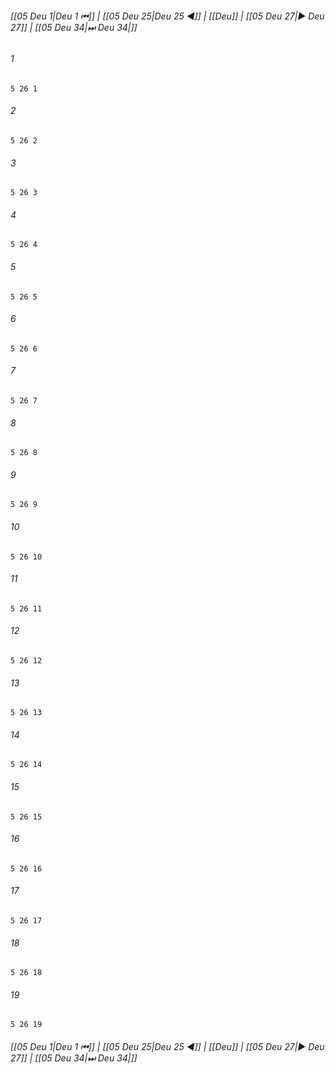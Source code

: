 
###### [[05 Deu 1|Deu 1 ⏮]] | [[05 Deu 25|Deu 25 ◀]] | [[Deu]] | [[05 Deu 27|▶ Deu 27]] | [[05 Deu 34|⏭ Deu 34|]]

###### 1
``` verse
5 26 1 
```
###### 2
``` verse
5 26 2 
```
###### 3
``` verse
5 26 3 
```
###### 4
``` verse
5 26 4 
```
###### 5
``` verse
5 26 5 
```
###### 6
``` verse
5 26 6 
```
###### 7
``` verse
5 26 7 
```
###### 8
``` verse
5 26 8 
```
###### 9
``` verse
5 26 9 
```
###### 10
``` verse
5 26 10 
```
###### 11
``` verse
5 26 11 
```
###### 12
``` verse
5 26 12 
```
###### 13
``` verse
5 26 13 
```
###### 14
``` verse
5 26 14 
```
###### 15
``` verse
5 26 15 
```
###### 16
``` verse
5 26 16 
```
###### 17
``` verse
5 26 17 
```
###### 18
``` verse
5 26 18 
```
###### 19
``` verse
5 26 19 
```

###### [[05 Deu 1|Deu 1 ⏮]] | [[05 Deu 25|Deu 25 ◀]] | [[Deu]] | [[05 Deu 27|▶ Deu 27]] | [[05 Deu 34|⏭ Deu 34|]]

